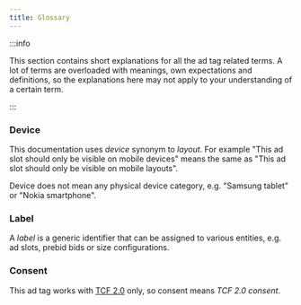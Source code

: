 ```yaml
---
title: Glossary
---
```


:::info

This section contains short explanations for all the ad tag related terms. A lot of terms are overloaded with meanings,
own expectations and definitions, so the explanations here may not apply to your understanding of a certain term.

:::

### Device

This documentation uses _device_ synonym to _layout_. For example "This ad slot should only be visible on mobile devices"
means the same as "This ad slot should only be visible on mobile layouts".

Device does not mean any physical device category, e.g. "Samsung tablet" or "Nokia smartphone".

### Label

A _label_ is a generic identifier that can be assigned to various entities, e.g. ad slots, prebid bids or size configurations.

### Consent

This ad tag works with [TCF 2.0] only, so consent means _TCF 2.0 consent_.

[TCF 2.0]: https://github.com/InteractiveAdvertisingBureau/GDPR-Transparency-and-Consent-Framework/blob/master/TCFv2/IAB%20Tech%20Lab%20-%20CMP%20API%20v2.md
